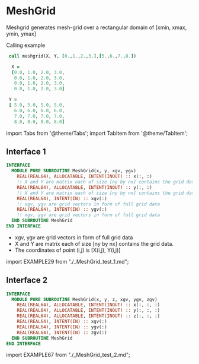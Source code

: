 # MeshGrid

Meshgrid generates mesh-grid over a rectangular domain of [xmin, xmax, ymin, ymax]

Calling example

```fortran
 call meshgrid(X, Y, [0.,1.,2.,3.],[5.,6.,7.,8.])

  X =
  [0.0, 1.0, 2.0, 3.0,
   0.0, 1.0, 2.0, 3.0,
   0.0, 1.0, 2.0, 3.0,
   0.0, 1.0, 2.0, 3.0]

 Y =
 [ 5.0, 5.0, 5.0, 5.0,
   6.0, 6.0, 6.0, 6.0,
   7.0, 7.0, 7.0, 7.0,
   8.0, 8.0, 8.0, 8.0]
```

import Tabs from '@theme/Tabs';
import TabItem from '@theme/TabItem';

## Interface 1

<Tabs>
<TabItem value="interface" label="܀ Interface" default>

```fortran
INTERFACE
  MODULE PURE SUBROUTINE MeshGrid(x, y, xgv, ygv)
    REAL(REAL64), ALLOCATABLE, INTENT(INOUT) :: x(:, :)
    !! X and Y are matrix each of size [ny by nx] contains the grid data.
    REAL(REAL64), ALLOCATABLE, INTENT(INOUT) :: y(:, :)
    !! X and Y are matrix each of size [ny by nx] contains the grid data.
    REAL(REAL64), INTENT(IN) :: xgv(:)
    !! xgv, ygv are grid vectors in form of full grid data
    REAL(REAL64), INTENT(IN) :: ygv(:)
    !! xgv, ygv are grid vectors in form of full grid data
  END SUBROUTINE MeshGrid
END INTERFACE
```

- xgv, ygv are grid vectors in form of full grid data
- X and Y are matrix each of size [ny by nx] contains the grid data.
- The coordinates of point (i,j) is [X(i,j), Y(i,j)]

</TabItem>

<TabItem value="example" label="️܀ See example">

import EXAMPLE29 from "./_MeshGrid_test_1.md";

<EXAMPLE29 />

</TabItem>

<TabItem value="close" label="↢ ">

</TabItem>
</Tabs>

## Interface 2

<Tabs>
<TabItem value="interface" label="܀ Interface" default>

```fortran
INTERFACE
  MODULE PURE SUBROUTINE MeshGrid(x, y, z, xgv, ygv, zgv)
    REAL(REAL64), ALLOCATABLE, INTENT(INOUT) :: x(:, :, :)
    REAL(REAL64), ALLOCATABLE, INTENT(INOUT) :: y(:, :, :)
    REAL(REAL64), ALLOCATABLE, INTENT(INOUT) :: z(:, :, :)
    REAL(REAL64), INTENT(IN) :: xgv(:)
    REAL(REAL64), INTENT(IN) :: ygv(:)
    REAL(REAL64), INTENT(IN) :: zgv(:)
  END SUBROUTINE MeshGrid
END INTERFACE
```

</TabItem>

<TabItem value="example" label="️܀ See example">

import EXAMPLE67 from "./_MeshGrid_test_2.md";

<EXAMPLE67 />

</TabItem>

<TabItem value="close" label="↢ ">

</TabItem>
</Tabs>
